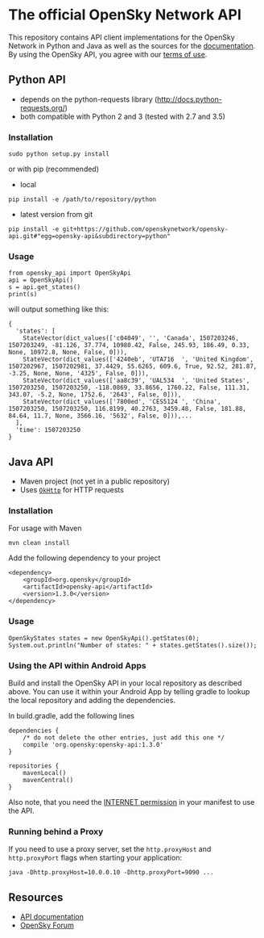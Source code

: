 # The official OpenSky Network API

This repository contains API client implementations for the OpenSky Network in
Python and Java as well as the sources for the [documentation](https://openskynetwork.github.io/opensky-api/). By using the OpenSky API, you agree with our [terms of use](https://opensky-network.org/about/terms-of-use).



## Python API

* depends on the python-requests library (http://docs.python-requests.org/)
* both compatible with Python 2 and 3 (tested with 2.7 and 3.5)

### Installation

```
sudo python setup.py install
```

or with pip (recommended)

- local
```
pip install -e /path/to/repository/python
```
- latest version from git
```
pip install -e git+https://github.com/openskynetwork/opensky-api.git#"egg=opensky-api&subdirectory=python"  
```

### Usage

```
from opensky_api import OpenSkyApi
api = OpenSkyApi()
s = api.get_states()
print(s)
```

will output something like this:

```
{
  'states': [
    StateVector(dict_values(['c04049', '', 'Canada', 1507203246, 1507203249, -81.126, 37.774, 10980.42, False, 245.93, 186.49, 0.33, None, 10972.8, None, False, 0])),
    StateVector(dict_values(['4240eb', 'UTA716  ', 'United Kingdom', 1507202967, 1507202981, 37.4429, 55.6265, 609.6, True, 92.52, 281.87, -3.25, None, None, '4325', False, 0])),
    StateVector(dict_values(['aa8c39', 'UAL534  ', 'United States', 1507203250, 1507203250, -118.0869, 33.8656, 1760.22, False, 111.31, 343.07, -5.2, None, 1752.6, '2643', False, 0])),
    StateVector(dict_values(['7800ed', 'CES5124 ', 'China', 1507203250, 1507203250, 116.8199, 40.2763, 3459.48, False, 181.88, 84.64, 11.7, None, 3566.16, '5632', False, 0])),...
  ],
  'time': 1507203250
}
```


## Java API

* Maven project (not yet in a public repository)
* Uses [```OkHttp```](https://square.github.io/okhttp/) for HTTP requests

### Installation

For usage with Maven

```
mvn clean install
```

Add the following dependency to your project

```
<dependency>
    <groupId>org.opensky</groupId>
    <artifactId>opensky-api</artifactId>
    <version>1.3.0</version>
</dependency>
```

### Usage

```
OpenSkyStates states = new OpenSkyApi().getStates(0);
System.out.println("Number of states: " + states.getStates().size());
```

### Using the API within Android Apps

Build and install the OpenSky API in your local repository as described above.
You can use it within your Android App by telling gradle to lookup the local repository and adding the dependencies.

In build.gradle, add the following lines

    dependencies {
        /* do not delete the other entries, just add this one */
        compile 'org.opensky:opensky-api:1.3.0'
    }

    repositories {
        mavenLocal()
        mavenCentral()
    }

Also note, that you need the [INTERNET permission](https://developer.android.com/training/basics/network-ops/connecting.html) in your manifest to use the API.

### Running behind a Proxy

If you need to use a proxy server, set the `http.proxyHost` and `http.proxyPort`
flags when starting your application:

```
java -Dhttp.proxyHost=10.0.0.10 -Dhttp.proxyPort=9090 ...
```

## Resources

* [API documentation](https://opensky-network.org/apidoc)
* [OpenSky Forum](https://opensky-network.org/forum)
